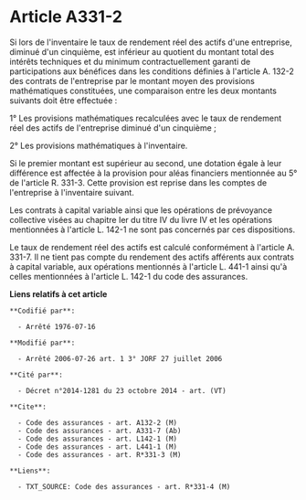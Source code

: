 # Article A331-2

Si lors de l'inventaire le taux de rendement réel des actifs d'une entreprise, diminué d'un cinquième, est inférieur au
quotient du montant total des intérêts techniques et du minimum contractuellement garanti de participations aux bénéfices
dans les conditions définies à l'article A. 132-2 des contrats de l'entreprise par le montant moyen des provisions
mathématiques constituées, une comparaison entre les deux montants suivants doit être effectuée :

1° Les provisions mathématiques recalculées avec le taux de rendement réel des actifs de l'entreprise diminué d'un
cinquième ;

2° Les provisions mathématiques à l'inventaire.

Si le premier montant est supérieur au second, une dotation égale à leur différence est affectée à la provision pour aléas
financiers mentionnée au 5° de l'article R. 331-3. Cette provision est reprise dans les comptes de l'entreprise à
l'inventaire suivant.

Les contrats à capital variable ainsi que les opérations de prévoyance collective visées au chapitre Ier du titre IV du livre
IV et les opérations mentionnées à l'article L. 142-1 ne sont pas concernés par ces dispositions.

Le taux de rendement réel des actifs est calculé conformément à l'article A. 331-7. Il ne tient pas compte du rendement des
actifs afférents aux contrats à capital variable, aux opérations mentionnés à l'article L. 441-1 ainsi qu'à celles
mentionnées à l'article L. 142-1 du code des assurances.

**Liens relatifs à cet article**

	**Codifié par**:

	  - Arrêté 1976-07-16

	**Modifié par**:

	  - Arrêté 2006-07-26 art. 1 3° JORF 27 juillet 2006

	**Cité par**:

	  - Décret n°2014-1281 du 23 octobre 2014 - art. (VT)

	**Cite**:

	  - Code des assurances - art. A132-2 (M)
	  - Code des assurances - art. A331-7 (Ab)
	  - Code des assurances - art. L142-1 (M)
	  - Code des assurances - art. L441-1 (M)
	  - Code des assurances - art. R*331-3 (M)

	**Liens**:

	  - TXT_SOURCE: Code des assurances - art. R*331-4 (M)
